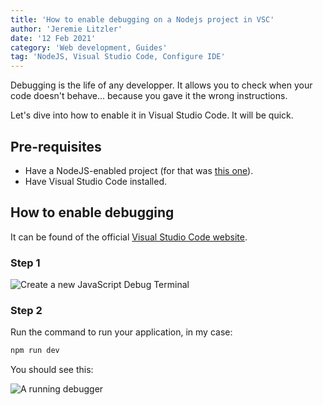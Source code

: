 ```yaml
---
title: 'How to enable debugging on a Nodejs project in VSC'
author: 'Jeremie Litzler'
date: '12 Feb 2021'
category: 'Web development, Guides'
tag: 'NodeJS, Visual Studio Code, Configure IDE'
---
```


Debugging is the life of any developper. It allows you to check when your code doesn't behave... because you gave it the wrong instructions.

Let's dive into how to enable it in Visual Studio Code. It will be quick.

## Pre-requisites

- Have a NodeJS-enabled project (for that was [this one](https://github.com/JeremieLitzler/iamjeremie.me)).
- Have Visual Studio Code installed.

## How to enable debugging

It can be found of the official [Visual Studio Code website](https://code.visualstudio.com/docs/nodejs/nodejs-debugging#_javascript-debug-terminal).

### Step 1

![Create a new JavaScript Debug Terminal](../static/images/debugging-in-nodejs-and-vsc-create-debug-terminal.png)

### Step 2

Run the command to run your application, in my case:

```sh
npm run dev
```

You should see this:

![A running debugger](../static/images/debugging-in-nodejs-and-vsc-running-debugger.png)
